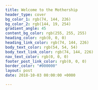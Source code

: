 ```yaml
---
title: Welcome to the Mothership
header_type: cover
bg_color_1: rgb(74, 144, 226)
bg_color_2: rgb(144, 19, 254)
gradient_angle: 45
content_bg_color: rgb(255, 255, 255)
heading_color: rgb(0, 0, 0)
heading_link_color: rgb(74, 144, 226)
body_text_color: rgb(54, 54, 54)
body_text_link_color: rgb(74, 144, 226)
nav_text_color: rgb(0, 0, 0)
footer_post_link_color: rgb(0, 0, 0)
border_color: "#000000"
layout: post
date: 2018-10-03 00:00:00 +0000

---
```


